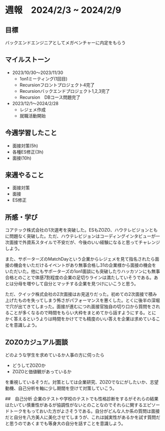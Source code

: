 # 週報　2024/2/3 ~ 2024/2/9

## 目標
バックエンドエンジニアとしてメガベンチャーに内定をもらう


## マイルストーン
- 2023/10/30〜2023/11/30
    - 1on1ミーティング(1回目)
    - Recursionフロントプロジェクト4完了
    - Recursionバックエンドプロジェクト1,2,3完了
    - Recursion　DBコース問題完了
- 2023/12/1〜2024/2/28
    - レジェメ作成
    - 就職活動開始


## 今週学習したこと
- 面接対策(5h)
- 各種ES修正(3h)
- 面接(10h)

## 来週やること
- 面接対策
- 面接
- ES修正

## 所感・学び
コアテック株式会社の1次選考を突破した。ESもZOZO、ハウテレビジョンともに問題なく突破した。ただ、ハウテレビジョンはコーディングインタビューが一次面接で外資系スタイルで不安だが、今後のいい経験になると思ってチャレンジしよう。

また、サポーターズのMatchDayという企業からレジェメを見て指名されたら面接の機会をいただけるイベントがあり無事合格し31の企業様から面接の機会をいただいた。他にもサポーターズの1on1面談にも突破したりハッカソンにも無事合格とのことで体感7割程度の企業の足切りラインは満たしていそうである。あとは分母を増やして自分とマッチする企業を見つけにいこうと思う。

ただ、クイック株式会社の2次面接はお見送りだった。初めての2次面接で積み上げたものを失ってしまう怖さがパフォーマンスを悪くした。とくに後半の深堀で穴が出てきてしまった。面接が進むにつれ面接官独自の切り口から質問をされることが多くなるので時間をもらい大枠をまとめてから話すようにする。とにかく答えるというよりは時間をかけてでも精度のいい答えを企業は求めていることを意識しよう。

## ZOZOカジュアル面談
どのような学生を求めているか人事の方に伺ったら

- どうしてZOZOか
- ZOZOと価値観があっているか

を重視しているそうだ。対策としては企業研究、ZOZOでなにがしたいか、志望動機、自己分析を軸に少し期間を空けて対策していこう。

##　自己分析
企業のテストや学校のテストでも性格診断をするがそれらの結果はたいてい慎重性があるが協調性がないとのことなのでそれらに関するエピソードトークをもっておいた方がよさそうである。自分がどんな人か系の質問は面接だと自分を八方美人に美化させてしまうが、これは誠実性があるかを試す質問だと思うのであくまでも等身大の自分を話すことを意識しよう。
